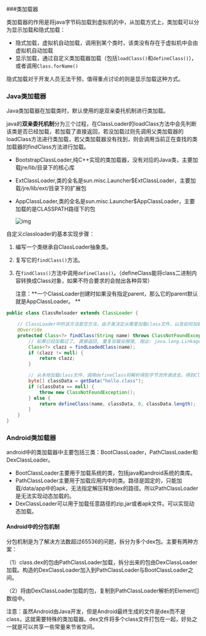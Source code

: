 ###类加载器

类加载器的作用是将java字节码加载到虚拟机的中，从加载方式上，类加载可以分为显示加载和隐式加载：

- 隐式加载，虚拟机自动加载，调用到某个类时，该类没有存在于虚拟机中会由虚拟机自动加载
- 显示加载，通过自定义类加载器加载（包括`loadClass()`和`defineClass()`），或者调用`Class.forName()`

隐式加载对于开发人员无法干预，值得重点讨论的则是显示加载这种方式。

### Java类加载器

Java类加载器在加载类时，默认使用的是双亲委托机制进行类加载。

java的**双亲委托机制**分为三个过程，在ClassLoader的loadClass方法中会先判断该类是否已经加载，若加载了直接返回，若没加载过则先调用父类加载器的loadClass方法进行类加载，若父类加载器没有找到，则会调用当前正在查找的类加载器的findClass方法进行加载。

- BootstrapClassLoader,纯C++实现的类加载器，没有对应的Java类，主要加载jre/lib/目录下的核心库

- ExtClassLoader,类的全名是sun.misc.Launcher$ExtClassLoader，主要加载/jre/lib/ext/目录下的扩展包

- AppClassLoader,类的全名是sun.misc.Launcher$AppClassLoader，主要加载的是CLASSPATH路径下的包

  ![img](http://hi.csdn.net/attachment/201202/25/0_13301699801ybH.gif)

自定义classloader的基本实现步骤：

1. 编写一个类继承自ClassLoader抽象类。 

2. 复写它的`findClass()`方法。

3. 在`findClass()`方法中调用`defineClass()`。（defineClass能将class二进制内容转换成Class对象，如果不符合要求的会抛出各种异常）

   注意：**一个ClassLoader创建时如果没有指定parent，那么它的parent默认就是AppClassLoader。 **

```java
public class ClassReloader extends ClassLoader {

    // ClassLoader中的该方法是空方法，由子类决定从哪里加载class文件，以及如何加载
    @Override
    protected Class<?> findClass(String name) throws ClassNotFoundException {
        // 如果已经加载过了, 直接返回, 重复加载会报错, 抛出: java.lang.LinkageError
        Class<?> clazz = findLoadedClass(name);
        if (clazz != null) {
            return clazz;
        }

        // 从本地加载class文件，调用defineClass将解析得到字节流传递进去，得到Class对象返回
        byte[] classData = getData("hello.class");
        if (classData == null) {
            throw new ClassNotFoundException();
        } else {
            return defineClass(name, classData, 0, classData.length);
        }
    }
}
```



### Android类加载器

android中的类加载器中主要包括三类：BootClassLoader，PathClassLoader和DexClassLoader。

- BootClassLoader主要用于加载系统的类，包括java和android系统的类库。
- PathClassLoader主要用于加载应用内中的类。路径是固定的，只能加载/data/app中的apk，无法指定解压释放dex的路径。所以PathClassLoader是无法实现动态加载的。
- DexClassLoader可以用于加载任意路径的zip,jar或者apk文件。可以实现动态加载。

#### Android中的分包机制

分包机制是为了解决方法数超过65536的问题，拆分为多个dex包。主要有两种方案：

（1）class.dex的包由PathClassLoader加载，拆分出来的包由DexClassLoader加载。构造的DexClassLoader加入到PathClassLoader与BootClassLoader之间。

（2）将由DexClassLoader加载的包，复制到PathClassLoader解析的Element[]数组中。

注意：虽然Android由Java开发，但是Android最终生成的文件是dex而不是class，这就需要特殊的类加载器。dex文件将多个class文件打包在一起，好处之一就是可以共享一些常量来节省空间。

